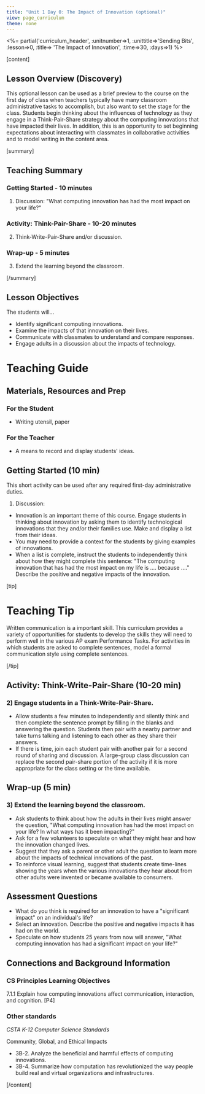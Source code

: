 ```yaml
---
title: "Unit 1 Day 0: The Impact of Innovation (optional)"
view: page_curriculum
theme: none
---
```


<!--
live preview (once saved to dropbox) is at http://staging.code.org/curriculum/csp.  don't share this URL!
-->

<%= partial('curriculum_header', :unitnumber=>1, :unittitle=>'Sending Bits', :lesson=>0, :title=> 'The Impact of Innovation', :time=>30, :days=>1) %>

[content]

## Lesson Overview (Discovery)
This optional lesson can be used as a brief preview to the course on the first day of class when teachers typically have many classroom administrative tasks to accomplish, but also want to set the stage for the class. Students begin thinking about the influences of technology as they engage in a Think-Pair-Share strategy about the computing innovations that have impacted their lives. In addition, this is an opportunity to set beginning expectations about interacting with classmates in collaborative activities and to model writing in the content area.

[summary]
## Teaching Summary
### **Getting Started** - 10 minutes

1) Discussion: "What computing innovation has had the most impact on your life?"

### **Activity: Think-Pair-Share** - 10-20  minutes  
2) Think-Write-Pair-Share and/or discussion.   


### **Wrap-up** - 5  minutes 
3) Extend the learning beyond the classroom.

[/summary]


## Lesson Objectives 
The students will...  

- Identify significant computing innovations.
- Examine the impacts of that innovation on their lives.
- Communicate with classmates to understand and compare responses.
- Engage adults in a discussion about the impacts of technology.

# Teaching Guide
## Materials, Resources and Prep
### For the Student
 - Writing utensil, paper

### For the Teacher
- A means to record and display students' ideas.


## Getting Started (10 min)
This short activity can be used after any required first-day administrative duties.

1) Discussion:

- Innovation is an important theme of this course. Engage students in thinking about innovation by asking them to identify technological innovations that they and/or their families use. Make and display a list from their ideas.
- You may need to provide a context for the students by giving  examples of innovations.
- When a list is complete, instruct the students to independently think about how they might complete this sentence: "The computing innovation that has had the most impact on my life is .... because ...." Describe the positive and negative impacts of the innovation.

[tip]

# Teaching Tip
 Written communication is a important skill. This curriculum provides a variety of opportunities for students to develop the skills they will need to perform well in the various AP exam Performance Tasks. For activities in which students are asked to complete sentences, model a formal communication style using complete sentences.

[/tip]
  
## Activity: Think-Write-Pair-Share (10-20 min)
### 2) Engage students in a Think-Write-Pair-Share.   

- Allow students a few minutes to independently and silently think  and then complete the sentence prompt by filling in the blanks and answering the question. Students then pair  with a nearby partner and take turns talking and listening to each other as they share their answers. 
- If there is time, join each student pair with another pair for a second round of sharing and discussion. A large-group class discussion can replace the second pair-share portion of the activity if it is more appropriate for the class setting or the time available.

## Wrap-up (5 min)
### 3) Extend the learning beyond the classroom.

- Ask students to think about how the adults in their lives might answer the question, "What computing innovation has had the most impact on your life? In what ways has it been impacting?"
- Ask for a few volunteers to speculate on what they might hear and how the innovation changed lives. 
- Suggest that they ask a parent or other adult the question to learn more about the impacts of technical innovations of the past.
- To reinforce visual learning, suggest that students create time-lines showing the years when the various innovations they hear about from other adults were invented or became available to consumers.

## Assessment Questions

- What do you think is required for an innovation to have a "significant impact" on an individual's life? 
- Select an innovation. Describe the positive and negative impacts it has had on the world. 
- Speculate on how students 25 years from now will answer, "What computing innovation has had a significant impact on your life?"


## Connections and Background Information
### CS Principles Learning Objectives

 7.1.1 Explain how computing innovations affect communication, interaction, and cognition. [P4]


### Other standards 

*CSTA K-12 Computer Science Standards*

Community, Global, and Ethical Impacts

 - 3B-2. Analyze the beneficial and harmful effects of computing innovations.
 - 3B-4. Summarize how computation has revolutionized the way people build real and virtual organizations and infrastructures.


[/content]

